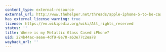 ```yaml
---
content_type: external-resource
external_url: http://www.thehelper.net/threads/apple-iphone-5-to-be-cased-in-liquidmetal.154710/
has_external_license_warning: true
license: https://en.wikipedia.org/wiki/All_rights_reserved
status: ''
title: Where is my Metallic Glass Cased iPhone?
uid: 224b44ac-aeae-4df9-8e70-a63e77c2ea78
wayback_url: ''
---
```

